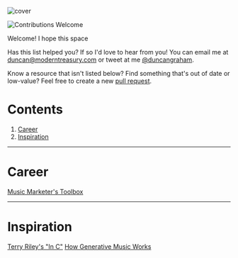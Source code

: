 ![cover](/cover.png)

![Contributions Welcome](https://img.shields.io/badge/Contributions-welcome-blue.svg)

Welcome! I hope this space 

Has this list helped you? If so I'd love to hear from you! You can email me at [duncan@moderntreasury.com](emailto:duncan@moderntreasury.com) or tweet at me [@duncangraham](http://twitter.com/duncangraham).

Know a resource that isn't listed below? Find something that's out of date or low-value? Feel free to create a new [pull request](https://github.com/duncangraham/music-resources/pulls).

# Contents

1. [Career](#career) 
2. [Inspiration](#inspiration) 

---

# Career

[Music Marketer's Toolbox](https://docs.google.com/spreadsheets/u/0/d/1r1PiNLxBCRPMtJtiP-Iiib8jag80RdDE-FGDV3vasC8/htmlview#gid=405551982)

---

# Inspiration

[Terry Riley's "In C"](https://teropa.info/blog/2017/01/23/terry-rileys-in-c.html)
[How Generative Music Works](https://teropa.info/loop/#/title)
